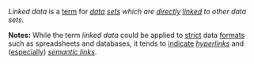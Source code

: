 *Linked data* is a [term](https://github.com/gcassel/Modular-Organization-Terminology/blob/master/terms/term.md) for *[data](https://github.com/gcassel/Modular-Organization-Terminology/blob/master/terms/data.md) [sets](https://github.com/gcassel/Modular-Organization-Terminology/blob/master/terms/set.md) which are [directly](https://github.com/gcassel/Modular-Organization-Terminology/blob/master/terms/direct.md) [linked](https://github.com/gcassel/Modular-Organization-Terminology/blob/master/terms/link.md) to other data sets*. 

**Notes:**  While the term *linked data* could be applied to [strict](https://github.com/gcassel/Modular-Organization-Terminology/blob/master/terms/strict.md) data [formats](https://github.com/gcassel/Modular-Organization-Terminology/blob/master/terms/format.md) such as spreadsheets and databases, it tends to [indicate](https://github.com/gcassel/Modular-Organization-Terminology/blob/master/terms/indicate.md) *[hyperlinks](https://github.com/gcassel/Modular-Organization-Terminology/blob/master/terms/hyperlink.md)* and ([especially](https://github.com/gcassel/Modular-Organization-Terminology/blob/master/terms/specialize.md)) *[semantic links](https://github.com/gcassel/Modular-Organization-Terminology/blob/master/compound-terms/semantic-link.md)*. 
